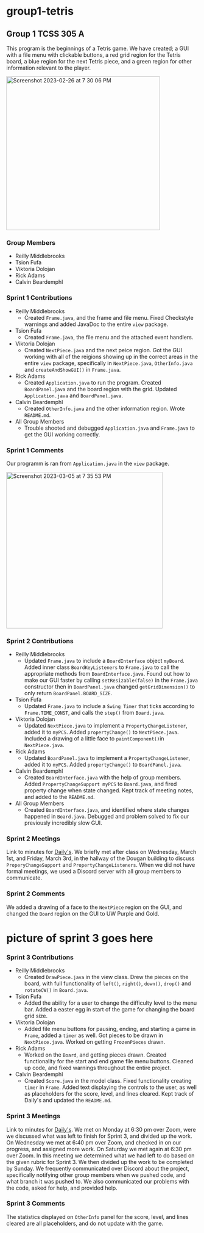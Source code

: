 # group1-tetris

## Group 1 TCSS 305 A

This program is the beginnings of a Tetris game. We have created; a GUI with a file menu
with clickable buttons, a red grid region for the Tetris board, a blue region for the
next Tetris piece, and a green region for other information relevant to the player.

<img width="403" alt="Screenshot 2023-02-26 at 7 30 06 PM" src="https://user-images.githubusercontent.com/77321790/221467606-19aa4455-ba46-48dd-b9aa-26546a8495c2.png">

### Group Members
* Reilly Middlebrooks
* Tsion Fufa
* Viktoria Dolojan
* Rick Adams
* Calvin Beardemphl

### Sprint 1 Contributions
* Reilly Middlebrooks
  * Created `Frame.java`, and the frame and file menu. Fixed Checkstyle warnings and
    added JavaDoc to the entire `view` package.
* Tsion Fufa
  * Created `Frame.java`, the file menu and the attached event handlers.
* Viktoria Dolojan
  * Created `NextPiece.java` and the next peice region. Got the GUI working with all of the reigions
    showing up in the correct areas in the entire `view` package, specifically in `NextPiece.java`,
    `OtherInfo.java` and `createAndShowGUI()` in `Frame.java`.
* Rick Adams
  * Created `Application.java` to run the program. Created `BoardPanel.java` and the board region
    with the grid. Updated `Application.java` and `BoardPanel.java`.
* Calvin Beardemphl
  * Created `OtherInfo.java` and the other information region. Wrote `README.md`.
* All Group Members
  * Trouble shooted and debugged `Application.java` and `Frame.java` to get the GUI working correctly.


### Sprint 1 Comments
Our programm is ran from `Application.java` in the `view` package.

<img width="410" alt="Screenshot 2023-03-05 at 7 35 53 PM" src="https://user-images.githubusercontent.com/77321790/223014103-66f71c42-0b01-40d2-a0e6-b8dab6b2e5d3.png">


### Sprint 2 Contributions
* Reilly Middlebrooks
  * Updated `Frame.java` to include a `BoardInterface` object `myBoard`. Added inner class `BoardKeyListeners` to `Frame.java` to call the appropriate methods from `BoardInterface.java`. Found out how to make our GUI faster by calling `setResizable(false)` in the `Frame.java` constructor then in `BoardPanel.java` changed `getGridDimension()` to only return `BoardPanel.BOARD_SIZE`.
* Tsion Fufa
  * Updated `Frame.java` to include a `Swing Timer` that ticks according to `Frame.TIME_CONST`, and calls the `step()` from `Board.java`.
* Viktoria Dolojan
  *  Updated `NextPiece.java` to implement a `PropertyChangeListener`, added it to `myPCS`. Added `propertyChange()` to `NextPiece.java`. Included a drawing of a little face to `paintComponent()`in `NextPiece.java`.
* Rick Adams
  * Updated `BoardPanel.java` to implement a `PropertyChangeListener`, added it to `myPCS`. Added `propertyChange()` to `BoardPanel.java`.
* Calvin Beardemphl
  * Created `BoardInterface.java` with the help of group members. Added `PropertyChangeSupport myPCS` to `Board.java`, and fired property change when state changed. Kept track of meeting notes, and added to the `README.md`.
* All Group Members
  * Created `BoardInterface.java`, and identified where state changes happened in `Board.java`. Debugged and problem solved to fix our previously incredibly slow GUI.

### Sprint 2 Meetings
Link to minutes for [Daily's](https://docs.google.com/document/d/15rbKY0Ga7DSOc8l6EAj2nMc0TuU_ZQ-9Isekr8_9jbU/edit?usp=sharing).
We briefly met after class on Wednesday, March 1st, and Friday, March 3rd, in the hallway of the Dougan building to discuss `ProperyChangeSupport` and `PropertyChangeListeners`.
When we did not have formal meetings, we used a Discord server with all group members to communicate.

### Sprint 2 Comments
We added a drawing of a face to the `NextPiece` region on the GUI, and changed the `Board` region on the GUI to UW Purple and Gold.

# picture of sprint 3 goes here

### Sprint 3 Contributions
* Reilly Middlebrooks
  * Created `DrawPiece.java` in the view class. Drew the pieces on the board, with full functionality of `left()`, `right()`, `down()`, `drop()` and `rotateCW()` in `Board.java`.
* Tsion Fufa
  * Added the ability for a user to change the difficulty level to the menu bar. Added a easter egg in start of the game for changing the board grid size.
* Viktoria Dolojan
  * Added file menu buttons for pausing, ending, and starting a game in `Frame`, added a `timer` as well. Got pieces to be drawn in `NextPiece.java`. Worked on getting `FrozenPieces` drawn.
* Rick Adams
  * Worked on the `Board`, and getting pieces drawn. Created functionality for the start and end game file menu buttons. Cleaned up code, and fixed warnings throughout the entire project.
* Calvin Beardemphl
  * Created `Score.java` in the model class. Fixed functionality creating `timer` in `Frame`. Added text displaying the controls to the user, as well as placeholders for the score, level, and lines cleared. Kept track of Daily's and updated the `README.md`.

### Sprint 3 Meetings
Link to minutes for [Daily's](https://docs.google.com/document/d/1SU5WXWF8geYZqd7Kj9Kz6s9fAEKLXDZMzDAg5lB9qUU/edit?usp=sharing).
We met on Monday at 6:30 pm over Zoom, were we discussed what was left to finish for Sprint 3, and divided up the work.
On Wednesday we met at 6:40 pm over Zoom, and checked in on our progress, and assigned more work.
On Saturday we met again at 6:30 pm over Zoom. In this meeting we determined what we had left to do based on the given rubric for Sprint 3.
We then divided up the work to be completed by Sunday.
We frequently communicated over Discord about the project, specifically notifying other group members when we pushed code, and what branch it was pushed to.
We also communicated our problems with the code, asked for help, and provided help.

### Sprint 3 Comments
The statistics displayed on `OtherInfo` panel for the score, level, and lines cleared are all placeholders, and do not update with the game.

